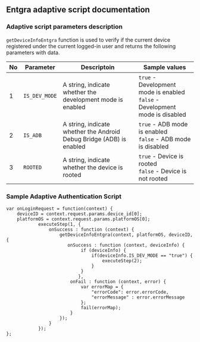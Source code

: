 ## Entgra adaptive script documentation

### Adaptive script parameters description

`getDeviceInfoEntgra` function is used to verify if the current device registered under the current logged-in user 
and returns the following parameters with data.


| No  | Parameter     | Descriptoin                                                          | Sample values                                                                    |
|-----|---------------|----------------------------------------------------------------------|----------------------------------------------------------------------------------|
| 1   | `IS_DEV_MODE` | A string, indicate whether the development mode is enabled           | `true` - Development mode is enabled <br> `false` - Development mode is disabled |
| 2   | `IS_ADB`      | A string, indicate whether the Android Debug Bridge (ADB) is enabled | `true` - ADB mode is enabled <br> `false` - ADB mode is disabled                 | 
| 3   | `ROOTED`      | A string, indicate whether the device is rooted                      | `true` - Device is rooted <br> `false` - Device is not rooted                    |

### Sample Adaptive Authentication Script

```JS
var onLoginRequest = function(context) {
    deviceID = context.request.params.device_id[0];
    platformOS = context.request.params.platformOS[0];
            executeStep(1, {
                onSuccess : function (context) {
                    getDeviceInfoEntgra(context, platformOS, deviceID, {
                       onSuccess : function (context, deviceInfo) {
                            if (deviceInfo) {
                                if(deviceInfo.IS_DEV_MODE == "true") {
                                    executeStep(2);
                                }
                            }
                           },
                        onFail : function (context, error) {
                            var errorMap = {
                                "errorCode": error.errorCode,
                                "errorMessage" : error.errorMessage
                            };
                            fail(errorMap);
                        }
                    });
                }
            }); 
};
```


